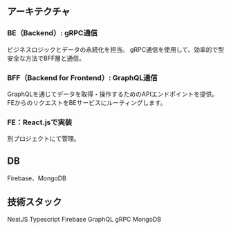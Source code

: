 ## アーキテクチャ

### BE（Backend）: gRPC通信

ビジネスロジックとデータの永続化を担当。
gRPC通信を使用して、効率的で型安全な方法でBFF層と通信。

### BFF（Backend for Frontend）: GraphQL通信

GraphQLを通じてデータを取得・操作するためのAPIエンドポイントを提供。
FEからのリクエストをBEサービスにルーティングします。

### FE：React.jsで実装

別プロジェクトにて管理。

## DB

Firebase、MongoDB

## 技術スタック

NestJS
Typescript
Firebase
GraphQL
gRPC
MongoDB
